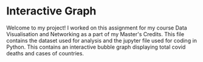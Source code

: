 # Interactive Graph
Welcome to my project!
I worked on this assignment for my course Data Visualisation and Networking as a part of my Master's Credits. This file contains the dataset used for analysis and the jupyter file used for coding in Python. 
This contains an interactive bubble graph displaying total covid deaths and cases of countries. 
